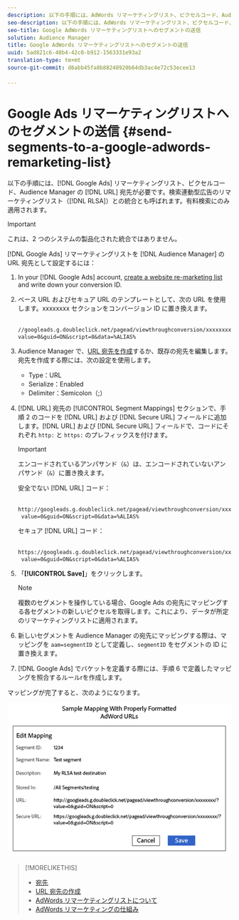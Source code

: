 ```yaml
---
description: 以下の手順には、AdWords リマーケティングリスト、ピクセルコード、Audience Manager の URL 宛先が必要です。検索広告向けリマーケティングリスト（RLSA）統合とも呼ばれます。有料検索にのみ適用されます。
seo-description: 以下の手順には、AdWords リマーケティングリスト、ピクセルコード、Audience Manager の URL 宛先が必要です。検索広告向けリマーケティングリスト（RLSA）統合とも呼ばれます。有料検索にのみ適用されます。
seo-title: Google AdWords リマーケティングリストへのセグメントの送信
solution: Audience Manager
title: Google AdWords リマーケティングリストへのセグメントの送信
uuid: 5ad821c6-48b4-42c0-b912-1563331e93a2
translation-type: tm+mt
source-git-commit: d6abb45fa8b88248920b64db3ac4e72c53ecee13

---
```



# Google Ads リマーケティングリストへのセグメントの送信 {#send-segments-to-a-google-adwords-remarketing-list}

以下の手順には、[!DNL Google Ads] リマーケティングリスト、ピクセルコード、Audience Manager の [!DNL URL] 宛先が必要です。検索連動型広告のリマーケティングリスト（[!DNL RLSA]）との統合とも呼ばれます。有料検索にのみ適用されます。

>[!IMPORTANT]
>これは、2 つのシステムの製品化された統合ではありません。

[!DNL Google Ads] リマーケティングリストを [!DNL Audience Manager] の URL 宛先として設定するには：

1. In your [!DNL Google Ads] account, [create a website re-marketing list](https://support.google.com/adwords/answer/2454064?hl=en) and write down your conversion ID.
1. ベース URL およびセキュア URL のテンプレートとして、次の URL を使用します。xxxxxxxx セクションをコンバージョン ID に置き換えます。

   ```
    //googleads.g.doubleclick.net/pagead/viewthroughconversion/xxxxxxxx/?value=0&guid=ON&script=0&data=%ALIAS%
   ```

1. Audience Manager で、[URL 宛先を作成](../../features/destinations/create-url-destination.md)するか、既存の宛先を編集します。宛先を作成する際には、次の設定を使用します。
   * Type：URL
   * Serialize：Enabled
   * Delimiter：Semicolon（;）

1. [!DNL URL] 宛先の [!UICONTROL Segment Mappings] セクションで、手順 2 のコードを [!DNL URL] および [!DNL Secure URL] フィールドに追加します。[!DNL URL] および [!DNL Secure URL] フィールドで、コードにそれぞれ `http:` と `https:` のプレフィックスを付けます。

   >[!IMPORTANT]
   >
   >エンコードされているアンパサンド（`&`）は、エンコードされていないアンパサンド（`&`）に置き換えます。

   安全でない [!DNL URL] コード：

   ```
    http://googleads.g.doubleclick.net/pagead/viewthroughconversion/xxxxxxxx/?
    value=0&guid=ON&script=0&data=%ALIAS%
   ```

   セキュア [!DNL URL] コード：

   ```
    https://googleads.g.doubleclick.net/pagead/viewthroughconversion/xxxxxxxx/?
    value=0&guid=ON&script=0&data=%ALIAS%
   ```

1. 「**[!UICONTROL Save]**」をクリックします。

   >[!NOTE]
   >
   >複数のセグメントを操作している場合、Google Ads の宛先にマッピングする各セグメントの新しいピクセルを取得します。これにより、データが所定のリマーケティングリストに適用されます。

1. 新しいセグメントを Audience Manager の宛先にマッピングする際は、マッピングを `aam=segmentID` として定義し、`segmentID` をセグメントの ID に置き換えます。
1. [!DNL Google Ads] でバケットを定義する際には、手順 6 で定義したマッピングを照合するルールrを作成します。

マッピングが完了すると、次のようになります。

![](../assets/rlsa_mapping.png)

>[!MORELIKETHIS]
>
>* [宛先](../../features/destinations/destinations.md)
>* [URL 宛先の作成](../../features/destinations/create-url-destination.md)
>* [AdWords リマーケティングリストについて](https://support.google.com/adwords/answer/2472738)
>* [AdWords リマーケティングの仕組み](https://support.google.com/adwords/answer/2454000)

